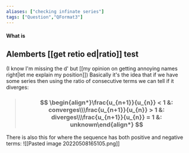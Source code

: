 ```yaml
---
aliases: ["checking infinate series"]
tags: ["Question","QFormat3"]
---
```


#### What is
## Alemberts [[get retio ed|ratio]] test
(I know I'm missing the d'  but [[my opinion on getting annoying names right|let me explain my position]])
Basically it's the idea that if we have some series then using the ratio of consecutive terms we can tell if it diverges:

> ### $$ \begin{align*}\frac{u_{n+1}}{u_{n}} < 1 &: converges\\\frac{u_{n+1}}{u_{n}} > 1 &: diverges\\\frac{u_{n+1}}{u_{n}} = 1 &: unknown\end{align*} $$ 

There is also this for where the sequence has both positive and negative terms:
![[Pasted image 20220508165105.png]]